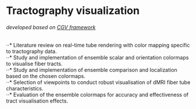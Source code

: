 # Tractography visualization

###### developed based on [CGV framework](https://wwwpub.zih.tu-dresden.de/~gumhold/cgv/html/index.html)<br/>
⋅⋅* Literature review on real-time tube rendering with color mapping specific to tractography data.<br/>
⋅⋅* Study and implementation of ensemble scalar and orientation colormaps to visualise fiber tracts.<br/>
⋅⋅* Study and implementation of ensemble comparison and localization based on the chosen colormaps.<br/>
⋅⋅* Selection of viewpoints to conduct robust visualisation of dMRI fiber tube characteristics.<br/>
⋅⋅* Evaluation of the ensemble colormaps for accuracy and effectiveness of tract visualisation effects.<br/>
